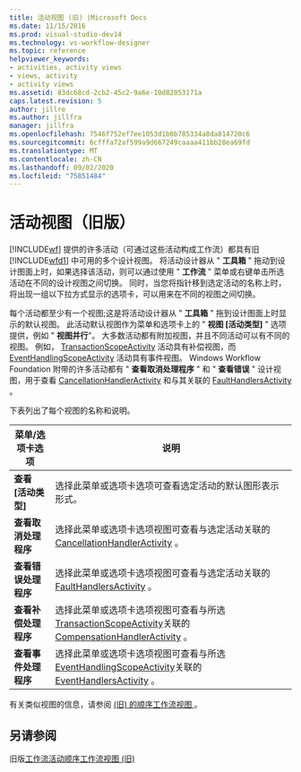 ```yaml
---
title: 活动视图 (旧) |Microsoft Docs
ms.date: 11/15/2016
ms.prod: visual-studio-dev14
ms.technology: vs-workflow-designer
ms.topic: reference
helpviewer_keywords:
- activities, activity views
- views, activity
- activity views
ms.assetid: 83dc68cd-2cb2-45c2-9a6e-10d82053171a
caps.latest.revision: 5
author: jillre
ms.author: jillfra
manager: jillfra
ms.openlocfilehash: 7546f752ef7ee1053d1b0b785334a8da814720c6
ms.sourcegitcommit: 6cfffa72af599a9d667249caaaa411bb28ea69fd
ms.translationtype: MT
ms.contentlocale: zh-CN
ms.lasthandoff: 09/02/2020
ms.locfileid: "75851484"
---
```

# <a name="activity-views-legacy"></a>活动视图（旧版）
[!INCLUDE[wf](../includes/wf-md.md)] 提供的许多活动（可通过这些活动构成工作流）都具有旧 [!INCLUDE[wfd1](../includes/wfd1-md.md)] 中可用的多个设计视图。 将活动设计器从 " **工具箱** " 拖动到设计图面上时，如果选择该活动，则可以通过使用 " **工作流** " 菜单或右键单击所选活动在不同的设计视图之间切换。 同时，当您将指针移到选定活动的名称上时，将出现一组以下拉方式显示的选项卡，可以用来在不同的视图之间切换。

 每个活动都至少有一个视图;这是将活动设计器从 " **工具箱** " 拖到设计图面上时显示的默认视图。 此活动默认视图作为菜单和选项卡上的 " **视图 [活动类型]** " 选项提供，例如 " **视图并行**"。 大多数活动都有附加视图，并且不同活动可以有不同的视图。 例如， [TransactionScopeActivity](https://msdn2.microsoft.com/library/system.workflow.componentmodel.transactionscopeactivity.aspx) 活动具有补偿视图，而 [EventHandlingScopeActivity](https://msdn2.microsoft.com/library/system.workflow.activities.eventhandlingscopeactivity.aspx) 活动具有事件视图。 Windows Workflow Foundation 附带的许多活动都有 " **查看取消处理程序** " 和 " **查看错误** " 设计视图，用于查看 [CancellationHandlerActivity](https://msdn2.microsoft.com/library/system.workflow.componentmodel.cancellationhandleractivity.aspx) 和与其关联的 [FaultHandlersActivity](https://msdn2.microsoft.com/library/system.workflow.componentmodel.faulthandlersactivity.aspx) 。

 下表列出了每个视图的名称和说明。

|菜单/选项卡选项|说明|
|----------------------|-----------------|
|**查看 [活动类型]**|选择此菜单或选项卡选项可查看选定活动的默认图形表示形式。|
|**查看取消处理程序**|选择此菜单或选项卡选项视图可查看与选定活动关联的 [CancellationHandlerActivity](https://msdn2.microsoft.com/library/system.workflow.componentmodel.cancellationhandleractivity.aspx) 。|
|**查看错误处理程序**|选择此菜单或选项卡选项视图可查看与选定活动关联的 [FaultHandlersActivity](https://msdn2.microsoft.com/library/system.workflow.componentmodel.faulthandlersactivity.aspx) 。|
|**查看补偿处理程序**|选择此菜单或选项卡选项视图可查看与所选[TransactionScopeActivity](https://msdn2.microsoft.com/library/system.workflow.componentmodel.transactionscopeactivity.aspx)关联的[CompensationHandlerActivity](https://msdn2.microsoft.com/library/system.workflow.componentmodel.compensationhandleractivity.aspx) 。|
|**查看事件处理程序**|选择此菜单或选项卡选项视图可查看与所选[EventHandlingScopeActivity](https://msdn2.microsoft.com/library/system.workflow.activities.eventhandlingscopeactivity.aspx)关联的[EventHandlersActivity](https://msdn2.microsoft.com/library/system.workflow.activities.eventhandlersactivity.aspx) 。|

 有关类似视图的信息，请参阅 [ (旧) 的顺序工作流视图 ](../workflow-designer/sequential-workflow-views-legacy.md)。

## <a name="see-also"></a>另请参阅
 旧版[工作流活动](../workflow-designer/legacy-workflow-activities.md)[顺序工作流视图 (旧) ](../workflow-designer/sequential-workflow-views-legacy.md)
